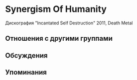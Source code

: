 # Synergism Of Humanity

Дискография
"Incantated Self Destruction" 2011, Death Metal

## Отношения с другими группами


## Обсуждения


## Упоминания

